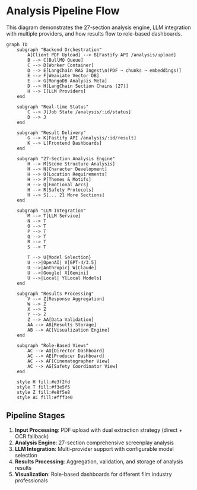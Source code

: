 # Analysis Pipeline Flow

This diagram demonstrates the 27-section analysis engine, LLM integration with multiple providers, and how results flow to role-based dashboards.

```mermaid
graph TD
    subgraph "Backend Orchestration"
        A[Client PDF Upload] --> B[Fastify API /analysis/upload]
        B --> C[BullMQ Queue]
        C --> D[Worker Container]
        D --> E[LangChain RAG Ingest\n(PDF → chunks → embeddings)]
        E --> F[Weaviate Vector DB]
        E --> G[MongoDB Analysis Meta]
        D --> H[LangChain Section Chains (27)]
        H --> I[LLM Providers]
    end
    
    subgraph "Real-time Status"
        C --> J[Job State /analysis/:id/status]
        D --> J
    end
    
    subgraph "Result Delivery"
        G --> K[Fastify API /analysis/:id/result]
        K --> L[Frontend Dashboards]
    end
    
    subgraph "27-Section Analysis Engine"
        H --> M[Scene Structure Analysis]
        H --> N[Character Development]
        H --> O[Location Requirements]
        H --> P[Themes & Motifs]
        H --> Q[Emotional Arcs]
        H --> R[Safety Protocols]
        H --> S[... 21 More Sections]
    end
    
    subgraph "LLM Integration"
        M --> T[LLM Service]
        N --> T
        O --> T
        P --> T
        Q --> T
        R --> T
        S --> T
        
        T --> U{Model Selection}
        U -->|OpenAI| V[GPT-4/3.5]
        U -->|Anthropic| W[Claude]
        U -->|Google| X[Gemini]
        U -->|Local| Y[Local Models]
    end
    
    subgraph "Results Processing"
        V --> Z[Response Aggregation]
        W --> Z
        X --> Z
        Y --> Z
        Z --> AA[Data Validation]
        AA --> AB[Results Storage]
        AB --> AC[Visualization Engine]
    end
    
    subgraph "Role-Based Views"
        AC --> AD[Director Dashboard]
        AC --> AE[Producer Dashboard]
        AC --> AF[Cinematographer View]
        AC --> AG[Safety Coordinator View]
    end
    
    style H fill:#e3f2fd
    style T fill:#f3e5f5
    style Z fill:#e8f5e8
    style AC fill:#fff3e0
```

## Pipeline Stages

1. **Input Processing**: PDF upload with dual extraction strategy (direct + OCR fallback)
2. **Analysis Engine**: 27-section comprehensive screenplay analysis
3. **LLM Integration**: Multi-provider support with configurable model selection
4. **Results Processing**: Aggregation, validation, and storage of analysis results
5. **Visualization**: Role-based dashboards for different film industry professionals 